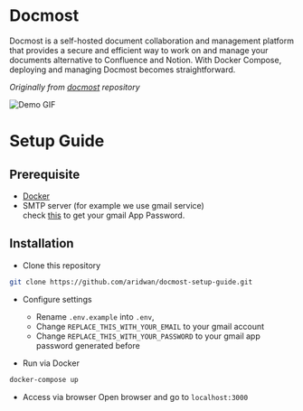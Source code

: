 # Docmost
Docmost is a self-hosted document collaboration and management platform that provides a secure and efficient way to work on and manage your documents alternative to Confluence and Notion. With Docker Compose, deploying and managing Docmost becomes straightforward.  
  
*Originally from [docmost](https://github.com/docmost/docmost) repository*

![Demo GIF](example.gif)

# Setup Guide

## Prerequisite
- [Docker](https://www.docker.com/)
- SMTP server (for example we use gmail service)  
check [this](https://support.google.com/accounts/answer/185833?hl=en#) to get your gmail App Password.

## Installation
- Clone this repository
```bash
git clone https://github.com/aridwan/docmost-setup-guide.git
```

- Configure settings
  - Rename `.env.example` into `.env`, 
  - Change `REPLACE_THIS_WITH_YOUR_EMAIL` to your gmail account
  - Change `REPLACE_THIS_WITH_YOUR_PASSWORD` to your gmail app password generated before

- Run via Docker
```bash
docker-compose up 
```

- Access via browser
Open browser and go to `localhost:3000`
